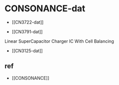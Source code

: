 
# CONSONANCE-dat

- [[CN3722-dat]]

- [[CN3791-dat]]

Linear SuperCapacitor Charger IC With Cell Balancing
- [[CN3125-dat]]







## ref 

- [[CONSONANCE]]